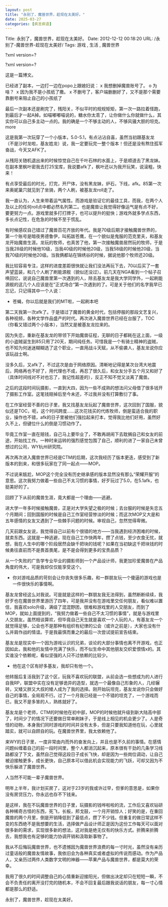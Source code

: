```yaml
---
layout: post
title: "永别了，魔兽世界，趁现在太美好。"
date: 2025-03-27
categories: [疯言疯语]
---
```


Title: 永别了，魔兽世界，趁现在太美好。
Date: 2012-12-12 00:18:20
URL: /永别了-魔兽世界-趁现在太美好/
Tags: 游戏 , 生活 , 魔兽世界

?xml version=?

?xml version=?

这是一篇博文。

已经进了副本，一边打一边在popo上跟媳妇说：
x 我想删掉魔兽账号了。
o 为啥？ 
x 因为我不是小孩纸了撒。
x 不删号了，客户端删删好了，又不是那个需要靠删号来阻止自己的小孩纸了

最后一次副本还是刷完了，残阳关，不似平时的规规矩矩，第一次一路拉着怪跑，到最后才一起A掉。如喵嘟嘟喵说的，糖水你太乖了，让你做什么你就做什么，其实你可以自己多主动一点的。我的确是一个不够主动的人，不够风骚大胆的坦克。
more

这是我第一次玩穿了一个小版本，5.0-5.1，有点沾沾自喜，虽然当初跟基友龙（不是沙时龙啦，基友姓龙）说，我一定要玩完一整个版本！但还是没有熬住孤军奋战，今天又AFK了。

从残阳关随机退出来的时候惊觉自己在千叶石林的水面上，于是顺道去了黑龙妹。在副本里枫叶密我去打25宝库，我说要afk了，枫叶还以为我开玩笑，说滚粗，快来！

有点享受最后的时光，打完，开尸体，没有黑龙妹，炉石，下线，afk。85第一次来奥妮巢穴就见到了坐骑，两个人刷，被基友龙roll走了。

我一直认为，人生来带着运气属性。而游戏是验证它的最佳工具，而我，在两个人及以上的任何roll点中都必然名列第二。也是魔兽让我觉得好像运气是有点不好，要更努力一点。游戏里就多打打牌子，也可以提升的挺快；游戏外就多学点东西，多长点记性，在危急的时候不至于慌乱。

有时候感叹自己错过了魔兽百花齐放的年代。我是70级后期才接触魔兽世界的，第一个账号是暗夜男德鲁伊，叫拓跋苍鹰，在一个貌似是鬼服的范克里夫，和基友龙开始魔兽生涯。龙玩的牧师，也真苦了他，第一次接触魔兽居然玩的牧师，于是当我28级的时候他10级，当我40级的时候他20级，当我58级的时候他20级，当我70级的时候他20级。当我俩都站在锦绣谷的时候，据说他那个牧师还20级。

我比较容易专注，这样的进度差距很快就让我们没法再玩下去，70以后买了一套声望蓝装，和几个人刷了刷能源舰（貌似还没过）。前几天在NGA看到一个帖子召唤回忆，说说自己魔兽里第一次遇到的人，除去基友龙是我大学同学外，一起刷能源舰的这几个人应该是在”正式场合“第一次遇到的了。可是关于他们的名字我早已忘记，只记得其中一个人说：

- 苍蝇，你以后就是我们的MT啦，一起刷本吧

第二天我第一次afk了。于是错过了魔兽的黄金时代，包括停服的那段文艺复兴，各种视频，各种文学作品盛产的时代。再次进入魔兽世界已经在台服了，TOC（你看又错过两个小版本），当然又是被基友龙拉来的。

因为失恋，重新在基友龙的带领下开始魔兽征程，无聊的日子都耗在这上面，一级的小盗贼诞生到85只用了20天，期间纯任务。可惜我是一个有骑士精神的盗贼，也不知为何迷迷糊糊选了这个职业，一直用战斗天赋，从不偷袭人，基友龙说你应该玩战士啊。



没多久后，又afk了，不过这次是由于网络原因。清晰地记得是某次台湾大地震后，网络再也不好了，用代理也不成，再忍了很久后，和女友分手五个月又和好了（具体时间线对不对也忘了，我记性超差的），反正不知不觉又淡离了魔兽。

之后的这段时间玩摄影，一直到大四，因为一些不成熟的想法问父母借了很多钱开了摄影工作室。这笔钱赔掉后至今未还，不过我并没有打算敷衍了事。

在工作室经营不善的日子里，我又找基友龙玩起了魔兽世界，这次回到了国服，貌似还是TOC，呃，这个时间跨度……这次花钱买的代练牧师，倒是蛮适合我的职业，操作也不错，afk的日子里被他们强拉起来打本，觉得我比他们好用，虽然好久不上，但键位什么的倒是习惯动作了。

毕竟工作室一直在赔钱，自己马上要毕业了，不敢再胡闹下去耽搁自己和女友的前途，开始找工作。一种时来运转的强烈感觉包围了自己，顺利的进了一家自己未曾想过的公司，WY杭州研究院。

再次再次进入魔兽世界已经是CTM的后期，这次我经历了版本更迭，感受到了新版本的到来，和很多玩家在了同一起点——MOP。

不过说来尴尬，MOP这个完全没有历史继承感的版本显然没有那么“荣耀开服”的意思。这次我努力做着一些自己不太习惯的事情，好歹玩过了5.0，在5.1afk，也挺美好的了。

回顾了下从前的魔兽生涯，竟大都是一个理由——逃避。

进大学一年多时候接触魔兽，正是对大学失望之极的时候；去台服的时候是失恋五个月期间；回到国服的时候是自己工作室经营惨淡的时候；而这次MOP又大是和五年感情的女友又遇到了一些棘手问题的时候。审视自己，忽然觉得卑微。

几天前跟女友说，我觉得自己以前有个很错的地方——当我遇到经济困难的时候，就卖东西。这就是一种逃避，现在自己工作快两年，攒了点钱，至少衣食无忧，就想，我在人生中的哪个阶段居然会缺千把块的钱呢？如果在当初缺这千把块钱的时候勇往直前而不是畏首畏尾，是不是会得到更多的宝贵品质？

从一个失败的广告学专业毕业的摄影师到一个产品设计师，我更加珍爱魔兽在产品角度的伟大，可是我却仅仅能享受这个。

- 你对游戏品质的苛刻会让你丧失很多乐趣，和一群朋友玩一个傻逼的游戏也是一件很快乐的事情啊。

基友龙曾经这么对我说。可是就是这样的一群朋友我无法得到，虽然断断续续，我好歹也在魔兽世界里游历了四年，可是我并没有在游戏里交任何朋友，看似难以置信，我喜欢solo升级，满级了混混野团，很难和游戏里的人交朋友，而到了MOP，就如上面提到的，“我努力做着一些自己不太习惯的事情”，就是与游戏里人交朋友。虽然相谈算欢，但毕竟自己天生就是喜欢一个人玩的人，有基友龙一个就觉得足够，公会也不是那种有组织有纪律的公会（或许之前是），大家也没有什么并肩作战的情谊。于是我最慎而重之的最后一次尝试提前宣告结束。

基友龙是现实中一个因为游戏认识的兄弟，谈论的大部分事情也离不开游戏，也正因如此，我和他的友情中充满了快乐，而不似生命中其他朋友交织爱恨情x的。其实谁没个依赖呢，看似坚强的人只不过依赖的比较少。

- 他在这个区有好多基友，我却只有他一个。

他转服后复活我到了这个区，玩我不喜欢玩的联盟，从前会选一些想成为的人进行自我RP，联盟中实在没有足够诡异的造型，就选一个最像自己形象的人，几经辗转，又矮又胖又大叔的矮人成为了我的选择。刚开始玩坦克，基友龙说你只会做好自己的事情，全局观不行。过了一个月我已经是一个不错的坦克了，一个游戏而已，我又不是多笨的人，熟练就好了。

基友龙是个老师，CTM的时候他在初中部，MOP的时候他就升级到新大陆高中部了，时间少了的情况下还要做日常单刷妹子，于是线上相见的机会更少了。人是奇怪的动物，本身我们同时游戏的时间并没有太多，但是只要我知道他在玩，心里就踏实，就可以自顾自的玩。在魔兽世界里，我太依赖他了。

来WY的日子里，一度非常由内而外的奋发向上，并且也是不久前的事情。在感情问题纠缠着自己的前一段时间里，整个人都消沉起来，原本很有干劲的几条学习线路都没了下文，虽然自己觉得这段日子成长飞快，却是因为一些岗位调动，让自己被迫接触更多，成长更快，自己原本可以借此机会实现能力的飞跃，可却又因为不快乐躲进了魔兽世界。

人当然不可能一辈子魔兽世界。

明年上半年，我计划买房了，这对于23岁的我或许过早，但爹的意思是，如果你没有房贷压力，你永远也存不下钱来。

是这样，我在不玩魔兽世界的日子里，玩摄影的钱哗啦啦的流，工作后又喜欢钻研各种稀奇古怪的东西，死飞，长板，邦戈鼓，一个月开销惊人；好笑的是，在重回魔兽的两个月里，倒是开销降低到了最低点，攒了不少钱。但重复的做日常这样不变的东西绝不是我想要的生活，选择做产品设计师正是因为这份工作每天可以面对很多新的需求，实现很多新的想法，这对我是绝无仅有的快乐方式。折腾来折腾去，我想我也有足够的能力协调开销和汲取新事物了。

我从不后悔玩魔兽世界，也不遗憾因为魔兽世界浪费的每一寸时光，虽然没有亲历过童话般的魔兽友情故事，我依旧会为各种真实或者虚拟的传说而感动。作为产品人，又亲历过两件人类数字文明的神器——苹果产品与魔兽世界，都是莫大的荣幸。

我用了很久的时间调整自己的心情重新迎接阳光，但做出决定却只在短短一瞬，不会不负责任的离开没打完的随机本，不会不回复最后跟我说话的朋友，每一寸心情都是那么的舒适。

永别了，魔兽世界，趁现在太美好。